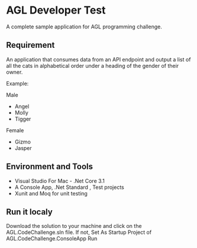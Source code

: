 # AGL Developer Test

A complete sample application for AGL programming challenge.

## Requirement

An application that consumes data from an API endpoint and output a list of all the cats in alphabetical order under a heading of the gender of their owner.

Example:

Male

 * Angel
 * Molly
 * Tigger

Female

 * Gizmo
 * Jasper


## Environment and Tools

- Visual Studio For Mac - .Net Core 3.1
- A Console App, .Net Standard , Test projects
- Xunit and Moq for unit testing

## Run it localy

Download the solution to your machine and click on the AGL.CodeChallenge.sln file.
If not, Set As Startup Project of AGL.CodeChallenge.ConsoleApp
Run